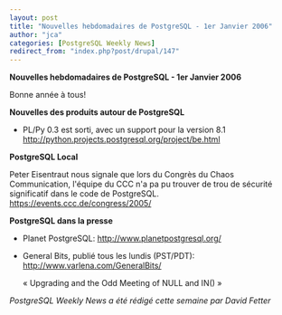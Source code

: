 ```yaml
---
layout: post
title: "Nouvelles hebdomadaires de PostgreSQL - 1er Janvier 2006"
author: "jca"
categories: [PostgreSQL Weekly News]
redirect_from: "index.php?post/drupal/147"
---
```



<p><strong>Nouvelles hebdomadaires de PostgreSQL - 1er Janvier 2006</strong></p>

<p>

Bonne année à tous!</p>

<!--more-->


<strong>Nouvelles des produits autour de PostgreSQL</strong>

<ul>

<li>

PL/Py 0.3 est sorti, avec un support pour la version 8.1 <a target="_blank" href="http://python.projects.postgresql.org/project/be.html">http://python.projects.postgresql.org/project/be.html</a>

</li>

</ul>

<p><strong>PostgreSQL Local</strong></p>

<p>

Peter Eisentraut nous signale que lors du Congrès du  Chaos Communication, l'équipe du CCC n'a pa pu trouver de trou de sécurité significatif dans le code de PostgreSQL.  <a target="_blank" href="https://events.ccc.de/congress/2005/">https://events.ccc.de/congress/2005/</a>

</p>

<p><strong>PostgreSQL dans la presse</strong></p>

<ul>

<li>

Planet PostgreSQL:  <a target="_blank" href="http://www.planetpostgresql.org/">http://www.planetpostgresql.org/</a>

</li>

<li>

General Bits, publié tous les lundis (PST/PDT):  <a target="_blank" href="http://www.varlena.com/GeneralBits/">http://www.varlena.com/GeneralBits/</a>

« Upgrading and the Odd Meeting of NULL and IN() » </li>

</ul>

<p><em>

PostgreSQL Weekly News a été rédigé cette semaine par  David Fetter

</em>

</p>